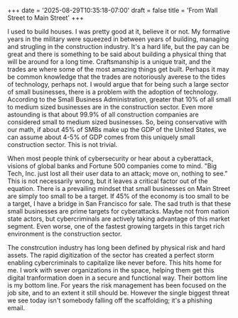 +++
date = '2025-08-29T10:35:18-07:00'
draft = false
title = 'From Wall Street to Main Street'
+++

I used to build houses. I was pretty good at it, believe it or not. My formative
years in the military were squeezed in between years of building, managing and
strugling in the construction industry. It's a hard life, but the pay can be
great and there is something to be said about building a physical thing that
will be around for a long time. Craftsmanship is a unique trait, and the trades
are where some of the most amazing things get built. Perhaps it may be common
knowledge that the trades are notoriously averese to the tides of technology,
perhaps not. I would argue that for being such a large sector of small
businesses, there is a problem with the adoption of technology. According to the
Small Business Administration, greater that 10% of all small to medium sized
businesses are in the construction sector. Even more astounding is that about
99.9% of all construction companies are considered small to medium sized
businesses. So, being conservative with our math, if about 45% of SMBs make up
the GDP of the United States, we can assume about 4-5% of GDP comes from this
uniquely small construction sector. This is not trivial.

When most people think of cybersecurity or hear about a cyberattack, visions of
global banks and Fortune 500 companies come to mind. "Big Tech, Inc. just lost
all their user data to an attack; move on, nothing to see." This is not
necessarily wrong, but it leaves a critical factor out of the equation. There is
a prevailing mindset that small businesses on Main Street are simply too small
to be a target. If 45% of the economy is too small to be a target, I have a
bridge in San Francisco for sale. The sad truth is that these small businesses
are prime targets for cyberattacks. Maybe not from nation state actors, but
cybercriminals are actively taking advantage of this market segment. Even worse,
one of the fastest growing targets in this target rich environment is the
construction sector.

The constrcution industry has long been defined by physical risk and hard
assets. The rapid digitization of the sector has created a perfect storm
enabling cybercriminals to capitalize like never before. This hits home for me.
I work with sever organizations in the space, helping them get this digital
tranformation doen in a secure and functional way. Their bottom line is my
bottom line. For years the risk management has been focused on the job site, and
to an extent it still should be. However the single biggest threat we see today
isn't somebody falling off the scaffolding; it's a phishing email.
